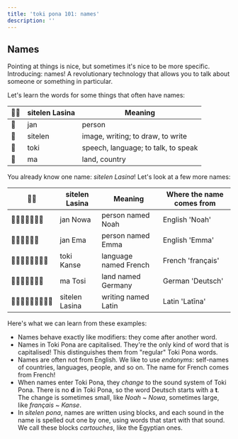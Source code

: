 ```yaml
---
title: 'toki pona 101: names'
description: ''
---
```


## Names

Pointing at things is nice, but sometimes it's nice to be more specific. Introducing: names! A revolutionary technology that allows you to talk about someone or something in particular.

Let's learn the words for some things that often have names:

| 󱥠󱥔 | sitelen Lasina | Meaning                             |
|--------------|----------------|-------------------------------------|
| 󱤑            | jan            | person                              |
| 󱥠            | sitelen        | image, writing; to draw, to write   |
| 󱥬            | toki           | speech, language; to talk, to speak |
| 󱤰            | ma             | land, country                       |

You already know one name: *sitelen Lasina*! Let's look at a few more names:

| 󱥠󱥔 | sitelen Lasina | Meaning               | Where the name comes from |
|--------------|----------------|-----------------------|---------------------------|
| 󱤑󱦐󱥁󱥆󱥴󱤂󱦑        | jan Nowa       | person named Noah     | English 'Noah'            |
| 󱤑󱦐󱤉󱤴󱤂󱦑        | jan Ema        | person named Emma     | English 'Emma'            |
| 󱥬󱦐󱤗󱤂󱥁󱥞󱤉󱦑      | toki Kanse     | language named French | French 'français'         |
| 󱤰󱦐󱥬󱥆󱥞󱤏󱦑       | ma Tosi        | land named Germany    | German 'Deutsch'          |
| 󱥠󱦐󱤧󱤂󱥞󱤍󱥁󱤂󱦑      | sitelen Lasina | writing named Latin   | Latin 'Latīna'            |

Here's what we can learn from these examples:

* Names behave exactly like modifiers: they come after another word.
* Names in Toki Pona are capitalised. They're the only kind of word that is capitalised! This distinguishes them from "regular" Toki Pona words.
* Names are often not from English. We like to use *endonyms*: self-names of countries, languages, people, and so on. The name for French comes from French!
* When names enter Toki Pona, they *change* to the sound system of Toki Pona. There is no **d** in Toki Pona, so the word Deutsch starts with a **t**. The change is sometimes small, like *Noah* ~ *Nowa*, sometimes large, like *français* ~ *Kanse*.
* In *sitelen pona*, names are written using blocks, and each sound in the name is spelled out one by one, using words that start with that sound. We call these blocks *cartouches*, like the Egyptian ones.
